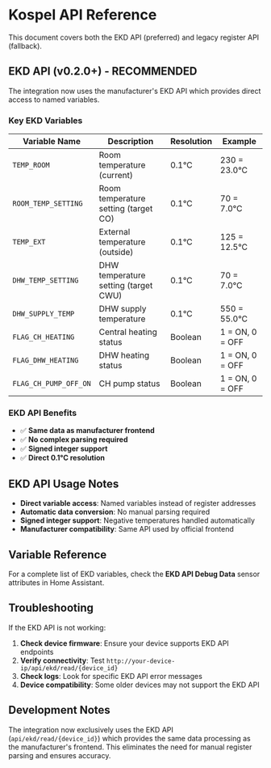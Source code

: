 # Kospel API Reference

This document covers both the EKD API (preferred) and legacy register API (fallback).

## EKD API (v0.2.0+) - **RECOMMENDED**

The integration now uses the manufacturer's EKD API which provides direct access to named variables.

### Key EKD Variables

| Variable Name | Description | Resolution | Example |
|---------------|-------------|------------|---------|
| `TEMP_ROOM` | Room temperature (current) | 0.1°C | 230 = 23.0°C |
| `ROOM_TEMP_SETTING` | Room temperature setting (target CO) | 0.1°C | 70 = 7.0°C |
| `TEMP_EXT` | External temperature (outside) | 0.1°C | 125 = 12.5°C |
| `DHW_TEMP_SETTING` | DHW temperature setting (target CWU) | 0.1°C | 70 = 7.0°C |
| `DHW_SUPPLY_TEMP` | DHW supply temperature | 0.1°C | 550 = 55.0°C |
| `FLAG_CH_HEATING` | Central heating status | Boolean | 1 = ON, 0 = OFF |
| `FLAG_DHW_HEATING` | DHW heating status | Boolean | 1 = ON, 0 = OFF |
| `FLAG_CH_PUMP_OFF_ON` | CH pump status | Boolean | 1 = ON, 0 = OFF |

### EKD API Benefits
- ✅ **Same data as manufacturer frontend**
- ✅ **No complex parsing required**  
- ✅ **Signed integer support**
- ✅ **Direct 0.1°C resolution**

## EKD API Usage Notes

- **Direct variable access**: Named variables instead of register addresses
- **Automatic data conversion**: No manual parsing required  
- **Signed integer support**: Negative temperatures handled automatically
- **Manufacturer compatibility**: Same API used by official frontend

## Variable Reference

For a complete list of EKD variables, check the **EKD API Debug Data** sensor attributes in Home Assistant.

## Troubleshooting

If the EKD API is not working:
1. **Check device firmware**: Ensure your device supports EKD API endpoints
2. **Verify connectivity**: Test `http://your-device-ip/api/ekd/read/{device_id}`
3. **Check logs**: Look for specific EKD API error messages
4. **Device compatibility**: Some older devices may not support the EKD API

## Development Notes

The integration now exclusively uses the EKD API (`api/ekd/read/{device_id}`) which provides the same data processing as the manufacturer's frontend. This eliminates the need for manual register parsing and ensures accuracy.